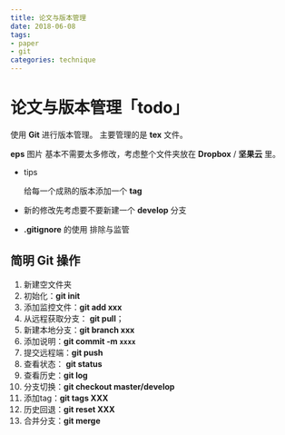 ```yaml
---
title: 论文与版本管理
date: 2018-06-08
tags: 
- paper 
- git
categories: technique
---
```


# 论文与版本管理「todo」



使用 **Git** 进行版本管理。 主要管理的是 **tex** 文件。

**eps** 图片 基本不需要太多修改，考虑整个文件夹放在 **Dropbox** / **坚果云** 里。

- tips

  给每一个成熟的版本添加一个 **tag**

- 新的修改先考虑要不要新建一个 **develop** 分支

- **.gitignore** 的使用  排除与监管




## 简明 **Git** 操作

1. 新建空文件夹
2. 初始化：**git init** 
3. 添加监控文件：**git add  xxx**
4. 从远程获取分支： **git pull**；
5. 新建本地分支：**git branch  xxx** 
6. 添加说明：**git commit -m `xxxx`**
7. 提交远程端：**git push**
8. 查看状态： **git status**
9. 查看历史：**git log**
10. 分支切换：**git checkout master/develop**
11. 添加tag：**git tags XXX**
12. 历史回退：**git reset XXX**
13. 合并分支：**git merge**

